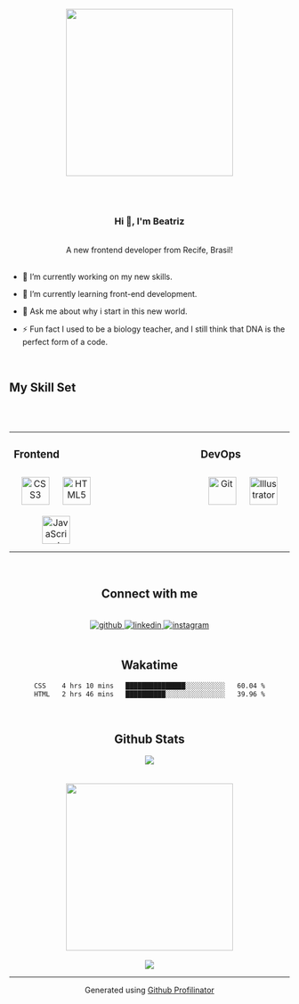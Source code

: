 <br/>
<div align="center">
<img src="https://media4.giphy.com/media/v1.Y2lkPTc5MGI3NjExemh1N3NyY29xYnJwa3hwYjR2bTVjM2FscG55ZDhtaHNmdHA1dWV0NCZlcD12MV9pbnRlcm5hbF9naWZfYnlfaWQmY3Q9Zw/rp4Ixm4mwRvJ6/giphy.gif" align="center" height="" width="300" />
</div>  

<br/> <br/>  

### <div align="center">Hi 👋, I'm Beatriz</div>  
  
<br/>  

<div align="center">A new frontend developer from Recife, Brasil!</div>  

<br/>    

- 🔭 I’m currently working on my new skills.  
  

- 🌱 I’m currently learning front-end development.  
  

- 💬 Ask me about why i start in this new world.  
  

- ⚡ Fun fact I used to be a biology teacher, and I still think that DNA is the perfect form of a code.  
  

<br/>  

##  My Skill Set  

<br/>  <br/>  

<div align="center">
<table><tr><td valign="top" width="33%">
</div>



### Frontend  
<div align="center">  
<a href="https://www.w3schools.com/css/" target="_blank"><img style="margin: 10px" src="https://profilinator.rishav.dev/skills-assets/css3-original-wordmark.svg" alt="CSS3" height="50" /></a>  
<a href="https://en.wikipedia.org/wiki/HTML5" target="_blank"><img style="margin: 10px" src="https://profilinator.rishav.dev/skills-assets/html5-original-wordmark.svg" alt="HTML5" height="50" /></a>  
<a href="https://www.javascript.com/" target="_blank"><img style="margin: 10px" src="https://profilinator.rishav.dev/skills-assets/javascript-original.svg" alt="JavaScript" height="50" /></a>  
</div>

</td><td valign="top" width="33%">



</td><td valign="top" width="33%">



### DevOps  
<div align="center">  
<a href="https://github.com/" target="_blank"><img style="margin: 10px" src="https://profilinator.rishav.dev/skills-assets/git-scm-icon.svg" alt="Git" height="50" /></a>  
<a href="https://www.adobe.com/in/products/illustrator.html" target="_blank"><img style="margin: 10px" src="https://profilinator.rishav.dev/skills-assets/adobe_illustrator-icon.svg" alt="Illustrator" height="50" /></a>  
</div>

</td></tr></table>  

<br/>  


## Connect with me  

<br/> 

<div align="center">
<a href="https://github.com/BeaTvrs" target="_blank">
<img src=https://img.shields.io/badge/github-%2324292e.svg?&style=for-the-badge&logo=github&logoColor=white alt=github style="margin-bottom: 5px;" />
</a>
<a href="https://linkedin.com/in/https://www.linkedin.com/in/beatriz-tavares-894a82a8/" target="_blank">
<img src=https://img.shields.io/badge/linkedin-%231E77B5.svg?&style=for-the-badge&logo=linkedin&logoColor=white alt=linkedin style="margin-bottom: 5px;" />
</a>
<a href="https://instagram.com/bea_tvrs" target="_blank">
<img src=https://img.shields.io/badge/instagram-%23000000.svg?&style=for-the-badge&logo=instagram&logoColor=white alt=instagram style="margin-bottom: 5px;" />
</a>  
</div>  
  
<br/>

## Wakatime
<!--START_SECTION:waka-->

```txt
CSS    4 hrs 10 mins   ███████████████░░░░░░░░░░   60.04 %
HTML   2 hrs 46 mins   ██████████░░░░░░░░░░░░░░░   39.96 %
```

<!--END_SECTION:waka-->

<br/> 


## Github Stats  
<div align="center"><img src="https://github-readme-stats.vercel.app/api/top-langs/?username=BeaTvrs&hide_border=true&layout=compact" align="center" /></div>  

<br/>    

<br/>  

<div align="center"> <img src="https://media2.giphy.com/media/v1.Y2lkPTc5MGI3NjExanY3MnQydXNmemJldTczbGEyeGJxeHM0YThiOGFpOHJydGJlMWNhdSZlcD12MV9pbnRlcm5hbF9naWZfYnlfaWQmY3Q9Zw/j9MbEMN5MzXmU/giphy.gif" align="center" height="" width="300"/>
</div> 

<br/>  

<div align="center">
<img src="https://komarev.com/ghpvc/?username=BeaTvrs&&style=flat-square" align="center" />
</div>  
  
----
<div align="center">Generated using <a href="https://profilinator.rishav.dev/" target="_blank">Github Profilinator</a></div>
